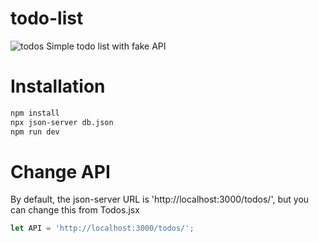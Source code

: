 # todo-list
![todos](https://nikanwp.com/wp-content/uploads/2024/07/simple-todo.gif)
Simple todo list with fake API
# Installation
```bash
npm install
npx json-server db.json
npm run dev
```
# Change API
By default, the json-server URL is 'http://localhost:3000/todos/', but you can change this from Todos.jsx
```javascript
let API = 'http://localhost:3000/todos/';
```




